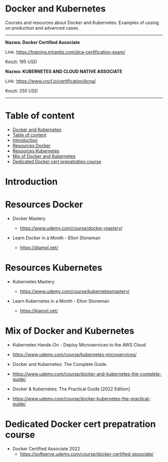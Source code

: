 # Docker and Kubernetes

Courses and resources about Docker and Kubernetes. Examples of ussing on production and advanced cases.

---------------------------------------------------------------------------------
**Nazwa: Docker Certified Associate**

Link: https://training.mirantis.com/dca-certification-exam/

Koszt: 195 USD


**Nazwa: KUBERNETES AND CLOUD NATIVE ASSOCIATE**

Link: https://www.cncf.io/certification/kcna/

Koszt: 250 USD

___

# Table of content
<!-- TOC -->

- [Docker and Kubernetes](#docker-and-kubernetes)
- [Table of content](#table-of-content)
- [Introduction](#introduction)
- [Resources Docker](#resources-docker)
- [Resources Kubernetes](#resources-kubernetes)
- [Mix of Docker and Kubernetes](#mix-of-docker-and-kubernetes)
- [Dedicated Docker cert prepatration course](#dedicated-docker-cert-prepatration-course)

<!-- /TOC -->


# Introduction


# Resources Docker

- Docker Mastery
    - https://www.udemy.com/course/docker-mastery/

- Learn Docker in a Month - Elton Stoneman
    - https://diamol.net/

# Resources Kubernetes

- Kubernetes Mastery
    - https://www.udemy.com/course/kubernetesmastery/

- Learn Kubernetes in a Month - Elton Stoneman
    - https://kiamol.net/

# Mix of Docker and Kubernetes

- Kubernetes Hands-On - Deploy Microservices to the AWS Cloud
- https://www.udemy.com/course/kubernetes-microservices/

- Docker and Kubernetes: The Complete Guide
- https://www.udemy.com/course/docker-and-kubernetes-the-complete-guide/

- Docker & Kubernetes: The Practical Guide [2022 Edition]
- https://www.udemy.com/course/docker-kubernetes-the-practical-guide/

# Dedicated Docker cert prepatration course

- Docker Certified Associate 2022
  - https://softserve.udemy.com/course/docker-certified-associate/